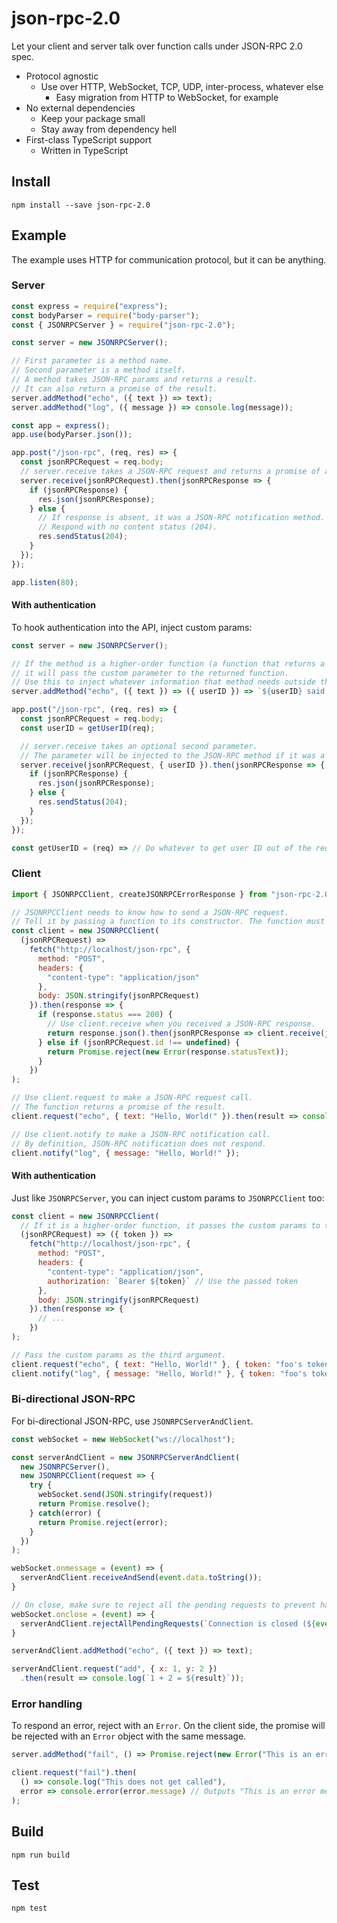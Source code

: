 # json-rpc-2.0
Let your client and server talk over function calls under JSON-RPC 2.0 spec.

- Protocol agnostic
    - Use over HTTP, WebSocket, TCP, UDP, inter-process, whatever else
        - Easy migration from HTTP to WebSocket, for example
- No external dependencies
    - Keep your package small
    - Stay away from dependency hell
- First-class TypeScript support
    - Written in TypeScript

## Install

`npm install --save json-rpc-2.0`

## Example

The example uses HTTP for communication protocol, but it can be anything.

### Server

```javascript
const express = require("express");
const bodyParser = require("body-parser");
const { JSONRPCServer } = require("json-rpc-2.0");

const server = new JSONRPCServer();

// First parameter is a method name.
// Second parameter is a method itself.
// A method takes JSON-RPC params and returns a result.
// It can also return a promise of the result.
server.addMethod("echo", ({ text }) => text);
server.addMethod("log", ({ message }) => console.log(message));

const app = express();
app.use(bodyParser.json());

app.post("/json-rpc", (req, res) => {
  const jsonRPCRequest = req.body;
  // server.receive takes a JSON-RPC request and returns a promise of a JSON-RPC response.
  server.receive(jsonRPCRequest).then(jsonRPCResponse => {
    if (jsonRPCResponse) {
      res.json(jsonRPCResponse);
    } else {
      // If response is absent, it was a JSON-RPC notification method.
      // Respond with no content status (204).
      res.sendStatus(204);
    }
  });
});

app.listen(80);
```

#### With authentication

To hook authentication into the API, inject custom params:

```javascript
const server = new JSONRPCServer();

// If the method is a higher-order function (a function that returns a function),
// it will pass the custom parameter to the returned function.
// Use this to inject whatever information that method needs outside the regular JSON-RPC request.
server.addMethod("echo", ({ text }) => ({ userID }) => `${userID} said ${text}`);

app.post("/json-rpc", (req, res) => {
  const jsonRPCRequest = req.body;
  const userID = getUserID(req);

  // server.receive takes an optional second parameter.
  // The parameter will be injected to the JSON-RPC method if it was a higher-order function.
  server.receive(jsonRPCRequest, { userID }).then(jsonRPCResponse => {
    if (jsonRPCResponse) {
      res.json(jsonRPCResponse);
    } else {
      res.sendStatus(204);
    }
  });
});

const getUserID = (req) => // Do whatever to get user ID out of the request
```

### Client

```javascript
import { JSONRPCClient, createJSONRPCErrorResponse } from "json-rpc-2.0";

// JSONRPCClient needs to know how to send a JSON-RPC request.
// Tell it by passing a function to its constructor. The function must take a JSON-RPC request and send it.
const client = new JSONRPCClient(
  (jsonRPCRequest) =>
    fetch("http://localhost/json-rpc", {
      method: "POST",
      headers: {
        "content-type": "application/json"
      },
      body: JSON.stringify(jsonRPCRequest)
    }).then(response => {
      if (response.status === 200) {
        // Use client.receive when you received a JSON-RPC response.
        return response.json().then(jsonRPCResponse => client.receive(jsonRPCResponse));
      } else if (jsonRPCRequest.id !== undefined) {
        return Promise.reject(new Error(response.statusText));
      }
    })
);

// Use client.request to make a JSON-RPC request call.
// The function returns a promise of the result.
client.request("echo", { text: "Hello, World!" }).then(result => console.log(result));

// Use client.notify to make a JSON-RPC notification call.
// By definition, JSON-RPC notification does not respond.
client.notify("log", { message: "Hello, World!" });
```

#### With authentication

Just like `JSONRPCServer`, you can inject custom params to `JSONRPCClient` too:

```javascript
const client = new JSONRPCClient(
  // If it is a higher-order function, it passes the custom params to the returned function.
  (jsonRPCRequest) => ({ token }) =>
    fetch("http://localhost/json-rpc", {
      method: "POST",
      headers: {
        "content-type": "application/json",
        authorization: `Bearer ${token}` // Use the passed token
      },
      body: JSON.stringify(jsonRPCRequest)
    }).then(response => {
      // ...
    })
);

// Pass the custom params as the third argument.
client.request("echo", { text: "Hello, World!" }, { token: "foo's token" });
client.notify("log", { message: "Hello, World!" }, { token: "foo's token" });
```

### Bi-directional JSON-RPC

For bi-directional JSON-RPC, use `JSONRPCServerAndClient`.

```javascript
const webSocket = new WebSocket("ws://localhost");

const serverAndClient = new JSONRPCServerAndClient(
  new JSONRPCServer(),
  new JSONRPCClient(request => {
    try {
      webSocket.send(JSON.stringify(request))
      return Promise.resolve();
    } catch(error) {
      return Promise.reject(error);
    }
  })
);

webSocket.onmessage = (event) => {
  serverAndClient.receiveAndSend(event.data.toString());
}

// On close, make sure to reject all the pending requests to prevent hanging.
webSocket.onclose = (event) => {
  serverAndClient.rejectAllPendingRequests(`Connection is closed (${event.reason}).`);
}

serverAndClient.addMethod("echo", ({ text }) => text);

serverAndClient.request("add", { x: 1, y: 2 })
  .then(result => console.log(`1 + 2 = ${result}`));
```

### Error handling

To respond an error, reject with an `Error`. On the client side, the promise will be rejected with an `Error` object with the same message.

```javascript
server.addMethod("fail", () => Promise.reject(new Error("This is an error message.")));

client.request("fail").then(
  () => console.log("This does not get called"),
  error => console.error(error.message) // Outputs "This is an error message."
);
```

## Build

`npm run build`

## Test

`npm test`
